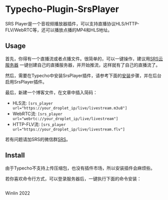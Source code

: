 # Typecho-Plugin-SrsPlayer

SRS Player是一个音视频播放器插件，可以支持直播协议HLS/HTTP-FLV/WebRTC等，还可以播放点播的MP4和HLS地址。

## Usage

首先，你得有一个直播流或者点播文件。很简单的，可以一键操作，建议用[SRS云服务器](https://ossrs.net/lts/blog/2022/04/09/SRS-Cloud-Tutorial)
一键创建自己的直播服务器，并开始推流，这样就有了自己的直播流了。

然后，需要在Typecho中安装SrsPlayer插件，请参考下面的[安装](#install)步骤，并在后台启用SrsPlayer插件。

最后，新建一个博客文件，在文章中插入简码：

* HLS流: `[srs_player url="https://your_droplet_ip/live/livestream.m3u8"]`
* WebRTC流: `[srs_player url="webrtc://your_droplet_ip/live/livestream"]`
* HTTP-FLV流: `[srs_player url="https://your_droplet_ip/live/livestream.flv"]`

若有问题请加SRS的微信群[SRS](https://github.com/ossrs/srs)。

## Install

由于Typecho不支持上传压缩包，也没有插件市场，所以安装插件会麻烦些。

若你喜欢命令行方式，可以登录服务器后，一键执行下面的命令安装：

```bash
```

Winlin 2022

